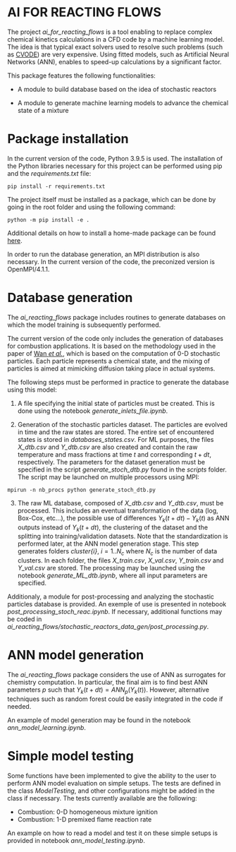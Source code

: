AI FOR REACTING FLOWS
=====================

The project *ai_for_reacting_flows* is a tool enabling to replace complex chemical kinetics calculations in a CFD code by a machine learning model. The idea is that typical exact solvers used to resolve such problems (such as [CVODE](https://computing.llnl.gov/projects/sundials/cvode)) are very expensive. Using fitted models, such as Artificial Neural Networks (ANN), enables to speed-up calculations by a significant factor. 

This package features the following functionalities:

+ A module to build database based on the idea of stochastic reactors

+ A module to generate machine learning models to advance the chemical state of a mixture


# Package installation

In the current version of the code, Python 3.9.5 is used. The installation of the Python libraries necessary for this project can be performed using pip and the *requirements.txt* file:

```
pip install -r requirements.txt
```

The project itself must be installed as a package, which can be done by going in the root folder and using the following command:

```
python -m pip install -e .
```

Additional details on how to install a home-made package can be found [here](https://realpython.com/python-import/#create-and-install-a-local-package).

In order to run the database generation, an MPI distribution is also necessary. In the current version of the code, the preconized version is OpenMPI/4.1.1.


# Database generation

The *ai_reacting_flows* package includes routines to generate databases on which the model training is subsequently performed. 

The current version of the code only includes the generation of databases for combustion applications. It is based on the methodology used in the paper of [Wan *et al.*](https://www.sciencedirect.com/science/article/pii/S0010218020302170), which is based on the computation of 0-D stochastic particles. Each particle represents a chemical state, and the mixing of particles is aimed at mimicking diffusion taking place in actual systems. 

The following steps must be performed in practice to generate the database using this model:

1. A file specifying the initial state of particles must be created. This is done using the notebook *generate_inlets_file.ipynb*. 

2. Generation of the stochastic particles dataset. The particles are evolved in time and the raw states are stored. The entire set of encountered states is stored in *databases_states.csv*. For ML purposes, the files *X_dtb.csv* and *Y_dtb.csv* are also created and contain the raw temperature and mass fractions at time $t$ and corresponding $t+dt$, respectively. The parameters for the dataset generation must be specified in the script *generate_stoch_dtb.py* found in the *scripts* folder. The script may be launched on multiple processors using MPI: 

```
mpirun -n nb_procs python generate_stoch_dtb.py
```

3. The raw ML database, composed of  *X_dtb.csv* and *Y_dtb.csv*, must be processed. This includes an eventual transformation of the data (log, Box-Cox, etc...), the possible use of differences $Y_k(t+dt)-Y_k(t)$ as ANN outputs instead of $Y_k(t+dt)$, the clustering of the dataset and the splitting into training/validation datasets. Note that the standardization is performed later, at the ANN model generation stage. This step generates folders *cluster{i}*, $i=1..N_c$ where $N_c$ is the number of data clusters. In each folder, the files *X_train.csv*, *X_val.csv*, *Y_train.csv* and *Y_val.csv* are stored. The processing may be launched using the notebook *generate_ML_dtb.ipynb*, where all input parameters are specified.

Additionaly, a module for post-processing and analyzing the stochastic particles database is provided. An exemple of use is presented in notebook *post_processing_stoch_reac.ipynb*. If necessary, additional functions may be coded in *ai_reacting_flows/stochastic_reactors_data_gen/post_processing.py*.


# ANN model generation

The *ai_reacting_flows* package considers the use of ANN as surrogates for chemistry computation. In particular, the final aim is to find best ANN parameters $p$ such that $Y_k(t+dt)=ANN_p(Y_k(t))$. However, alternative techniques such as random forest could be easily integrated in the code if needed.

An example of model generation may be found in the notebook *ann_model_learning.ipynb*. 


# Simple model testing

Some functions have been implemented to give the ability to the user to perform ANN model evaluation on simple setups. The tests are defined in the class *ModelTesting*, and other configurations might be added in the class if necessary. The tests currently available are the following:

+ Combustion: 0-D homogeneous mixture ignition
+ Combustion: 1-D premixed flame reaction rate

An example on how to read a model and test it on these simple setups is provided in notebook *ann_model_testing.ipynb*.


